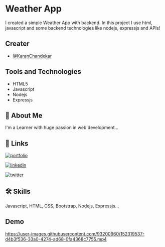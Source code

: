 
# Weather App

I created a simple Weather App with backend. In this project I use html, javascript and some backend technologies like nodejs, expressjs and APIs!


## Creater

- [@KaranChandekar](https://github.com/KaranChandekar)


## Tools and Technologies

- HTML5
- Javascript
- Nodejs
- Expressjs


## 🚀 About Me
I'm a Learner with huge passion in web development...


## 🔗 Links
[![portfolio](https://img.shields.io/badge/my_portfolio-000?style=for-the-badge&logo=ko-fi&logoColor=white)](https://portfolio-me-karanchandekar.vercel.app/)

[![linkedin](https://img.shields.io/badge/linkedin-0A66C2?style=for-the-badge&logo=linkedin&logoColor=white)](https://www.linkedin.com/in/karan-chandekar-a87263219/)

[![twitter](https://img.shields.io/badge/twitter-1DA1F2?style=for-the-badge&logo=twitter&logoColor=white)](https://twitter.com/karanchandekar1)


## 🛠 Skills
Javascript, HTML, CSS, Bootstrap, Nodejs, Expressjs...


## Demo

https://user-images.githubusercontent.com/93200960/152319537-d4b3f536-33a0-4274-ad68-0fa4368c7755.mp4
